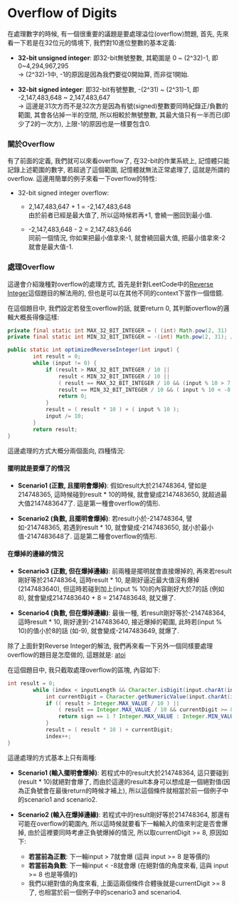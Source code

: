 # Overflow of Digits

在處理數字的時候, 有一個很重要的議題是要處理溢位\(overflow\)問題, 首先, 先來看一下若是在32位元的情境下, 我們對10進位整數的基本定義:

* **32-bit unsigned integer**: 即32-bit無號整數, 其範圍是 0 ~ \(2^32\)-1, 即 0~4,294,967,295  
  -&gt; \(2^32\)-1中, -1的原因是因為我們要從0開始算, 而非從1開始.

* **32-bit signed integer**: 即32-bit有號整數, -\(2^31\) ~ \(2^31\)-1, 即 -2,147,483,648 ~ 2,147,483,647  
  -&gt; 這邊是31次方而不是32次方是因為有號\(signed\)整數要同時紀錄正/負數的範圍, 其會各佔掉一半的空間, 所以相較於無號整數, 其最大值只有一半而已\(即少了2的一次方\), 上限-1的原因也是一樣要包含0.

### 關於Overflow

有了前面的定義, 我們就可以來看overflow了, 在32-bit的作業系統上, 記憶體只能記錄上述範圍的數字, 若超過了這個範圍, 記憶體就無法正常處理了, 這就是所謂的overflow. 這邊用簡單的例子來看一下overflow的特性:

* 32-bit signed integer overflow:

  * 2,147,483,647 + 1 = -2,147,483,648  
    由於前者已經是最大值了, 所以這時候若再+1, 會繞一圈回到最小值.

  * -2,147,483,648 - 2 = 2,147,483,646  
    同前一個情況, 你如果把最小值拿來-1, 就會繞回最大值, 把最小值拿來-2就會是最大值-1.

### 處理Overflow

這邊會介紹幾種對overflow的處理方式, 首先是針對LeetCode中的[Reverse Integer](https://github.com/yotsuba1022/LeetCode/blob/master/src/main/java/idv/carl/leetcode/algorithms/easy/reverseinteger/Solution.java)這個題目的解法用的, 但也是可以在其他不同的context下當作一個借鏡.

在這個題目中, 我們設定若發生overflow的話, 就要return 0, 其判斷overflow的邏輯大概長得像這樣:

```java
private final static int MAX_32_BIT_INTEGER = ( (int) Math.pow(2, 31) ) - 1; // 2,147,483,647
private final static int MIN_32_BIT_INTEGER = -(int) Math.pow(2, 31); // -2,147,483,648

public static int optimizedReverseInteger(int input) {
        int result = 0;
        while (input != 0) {
            if (result > MAX_32_BIT_INTEGER / 10 ||                           // overflow scenario 1
                result < MIN_32_BIT_INTEGER / 10 ||                           // overflow scenario 2
                ( result == MAX_32_BIT_INTEGER / 10 && (input % 10 > 7 ) ) || // overflow scenario 3
                result == MIN_32_BIT_INTEGER / 10 && ( input % 10 < -8 )) {   // overflow scenario 4
                return 0;
            }
            result = ( result * 10 ) + ( input % 10 );
            input /= 10;
        }
        return result;
}
```

這邊處理的方式大概分兩個面向, 四種情況:

#### 擺明就是要爆了的情況

* **Scenario1 \(正數, 且擺明會爆掉\)**: 假如result大於214748364, 譬如是214748365, 這時候碰到result \* 10的時候, 就會變成2147483650, 就超過最大值2147483647了. 這是第一種會overflow的情形.

* **Scenario2 \(負數, 且擺明會爆掉\)**: 若result小於-214748364, 譬如-214748365, 若遇到result \* 10, 就會變成-2147483650, 就小於最小值-2147483648了. 這是第二種會overflow的情形.

#### 在爆掉的邊緣的情況

* **Scenario3 \(正數, 但在爆掉邊緣\)**: 前兩種是擺明就會直接爆掉的, 再來若result剛好等於214748364, 這時result \* 10, 是剛好逼近最大值沒有爆掉\(2147483640\), 但這時若碰到加上\(input % 10\)的內容剛好大於7的話 \(例如8\), 就會變成2147483640 + 8 = 2147483648, 就又爆了.

* **Scenario4 \(負數, 但在爆掉邊緣\)**: 最後一種, 若result剛好等於-214748364, 這時result \* 10, 剛好達到-2147483640, 接近爆掉的範圍, 此時若\(input % 10\)的值小於8的話 \(如-9\), 就會變成-2147483649, 就爆了.

除了上面針對Reverse Integer的解法, 我們再來看一下另外一個同樣要處理overflow的題目是怎麼做的, 這題就是: [atoi](https://github.com/yotsuba1022/LeetCode/blob/master/src/main/java/idv/carl/leetcode/algorithms/medium/atoi/Solution.java)

在這個題目中, 我只截取處理overflow的區塊, 內容如下:

```java
int result = 0;
        while (index < inputLength && Character.isDigit(input.charAt(index))) {
            int currentDigit = Character.getNumericValue(input.charAt(index));
            if (( result > Integer.MAX_VALUE / 10 ) ||                       // overflow scenario 1
                ( result == Integer.MAX_VALUE / 10 && currentDigit >= 8 )) { // overflow scenario 2
                return sign == 1 ? Integer.MAX_VALUE : Integer.MIN_VALUE;
            }
            result = ( result * 10 ) + currentDigit;
            index++;
}
```

這邊處理的方式基本上只有兩種:

* **Scenario1 \(輸入擺明會爆掉\)**: 若程式中的result大於214748364, 這只要碰到\(result \* 10\)就絕對會爆了, 而由於這邊的result本身可以想成是一個絕對值\(因為正負號會在最後return的時候才補上\), 所以這個條件就相當於前一個例子中的scenario1 and scenario2.

* **Scenario2 \(輸入在爆掉邊緣\)**: 若程式中的result剛好等於214748364, 那還有可能在overflow的範圍內, 所以這時候就要看下一輪輸入的值來判定是否會爆掉, 由於這裡要同時考慮正負號爆掉的情況, 所以取currentDigit &gt;= 8, 原因如下:

  * **若當前為正數**: 下一輪input &gt; 7就會爆 \(這與 input &gt;= 8 是等價的\)
  * **若當前為負數**: 下一輪input &lt; -8就會爆 \(在絕對值的角度來看, 這與 input &gt;= 8 也是等價的\)
  * 我們以絕對值的角度來看, 上面這兩個條件合體後就是currentDigit &gt;= 8了, 也相當於前一個例子中的scenario3 and scenario4.



